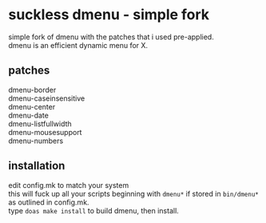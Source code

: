 suckless dmenu - simple fork
============================
simple fork of dmenu with the patches that i used pre-applied.<br/>
dmenu is an efficient dynamic menu for X.

patches
------------
dmenu-border<br/>
dmenu-caseinsensitive<br/>
dmenu-center<br/>
dmenu-date<br/>
dmenu-listfullwidth<br/>
dmenu-mousesupport<br/>
dmenu-numbers<br/>

installation
------------
edit config.mk to match your system<br/>
this will fuck up all your scripts beginning with `dmenu*` if stored in `bin/dmenu*` as outlined in config.mk.<br/>
type `doas make install` to build dmenu, then install.
